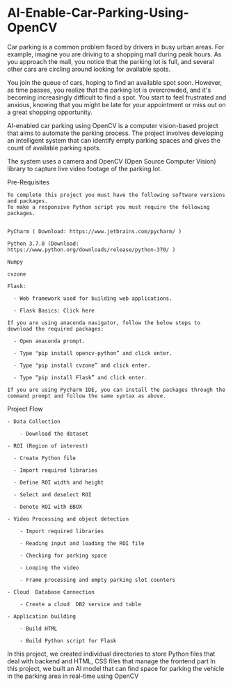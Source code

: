 # AI-Enable-Car-Parking-Using-OpenCV
Car parking is a common problem faced by drivers in busy urban areas. For example, imagine you are driving to a shopping mall during peak hours. As you approach the mall, you notice that the parking lot is full, and several other cars are circling around looking for available spots.

You join the queue of cars, hoping to find an available spot soon. However, as time passes, you realize that the parking lot is overcrowded, and it's becoming increasingly difficult to find a spot. You start to feel frustrated and anxious, knowing that you might be late for your appointment or miss out on a great shopping opportunity.

AI-enabled car parking using OpenCV is a computer vision-based project that aims to automate the parking process. The project involves developing an intelligent system that can identify empty parking spaces and gives the count of available parking spots.

The system uses a camera and OpenCV (Open Source Computer Vision) library to capture live video footage of the parking lot.

Pre-Requisites

    To complete this project you must have the following software versions and packages. 
    To make a responsive Python script you must require the following packages. 
    
    
    PyCharm ( Download: https://www.jetbrains.com/pycharm/ ) 
    
    Python 3.7.0 (Download: https://www.python.org/downloads/release/python-370/ )
    
    Numpy
    
    cvzone
    
    Flask: 
    
      - Web framework used for building web applications. 
        
      - Flask Basics: Click here 
    
    If you are using anaconda navigator, follow the below steps to download the required packages: 
    
      - Open anaconda prompt. 
        
      - Type "pip install opencv-python” and click enter. 
        
      - Type "pip install cvzone” and click enter. 
        
      - Type “pip install Flask” and click enter. 
    
    If you are using Pycharm IDE, you can install the packages through the command prompt and follow the same syntax as above.
    

Project Flow

    - Data Collection
    
        - Download the dataset
    
    - ROI (Region of interest)
    
      - Create Python file
      
      - Import required libraries
      
      - Define ROI width and height
      
      - Select and deselect ROI
      
      - Denote ROI with BBOX
    
    - Video Processing and object detection
    
        - Import required libraries
        
        - Reading input and loading the ROI file
        
        - Checking for parking space
        
        - Looping the video
        
        - Frame processing and empty parking slot counters
    
    - Cloud  Database Connection
    
        - Create a cloud  DB2 service and table
    
    - Application building
    
        - Build HTML
    
        - Build Python script for Flask
    
In this project, we created individual directories to store Python files that deal with backend and HTML, CSS files that manage the frontend part
In this project, we built an AI model that can find space for parking the vehicle in the parking area in real-time using OpenCV
